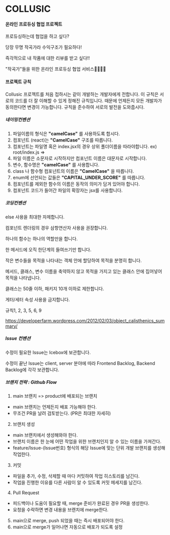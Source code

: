 # COLLUSIC

#### 온라인 프로듀싱 협업 프로젝트

프로듀싱하는데 협업을 하고 싶다?

당장 무명 작곡가라 수익구조가 필요하다!

즉각적으로 내 작품에 대한 리뷰를 받고 싶다!!

"작곡가"들을 위한 온라인 프로듀싱 협업 서비스🎤🎶🎸🎹



#### 프로젝트 규칙

Collusic 프로젝트를 처음 접하시는 같이 개발하는 개발자에게 전합니다. 이 규칙은 서로의 코드를 더 잘 이해할 수 있게 정해진 규칙입니다. 때문에 언제든지 모든 개발자가 동의한다면 변경이 가능합니다. 규칙을 준수하여 서로의 발전을 도와줍시다.

##### 네이밍컨벤션

1. 파일이름의 형식은 **"camelCase"** 를 사용하도록 합시다.
2. 컴포넌트 (react)는 **"CamelCase"** 구조를 따릅니다.
3. 컴포넌트는 파일명 혹은 index.jsx의 경우 상위 폴더이름을 따라야합니다. ex) root/index.js =>
4. 파일 이름은 소문자로 시작하지만 컴포넌트 이름은 대문자로 시작합니다.
5. 변수, 함수명은 **"camelCase"** 를 사용합니다.
6. class 나 함수형 컴포넌트의 이름은 **"CamelCase"** 을 따릅니다.
7. enum에 선언되는 값들은 **"CAPITAL_UNDER_SCORE"** 를 따릅니다.
8. 컴포넌트를 제외한 함수의 이름은 동작의 의미가 담겨 있어야 합니다.
9. 컴포넌트 코드가 들어간 파일의 확장자는 jsx를 사용합니다.



##### 코딩컨벤션

else 사용을 최대한 자제합니다.

컴포넌트 렌더링의 경우 삼항연산자 사용을 권장합니다.

하나의 함수는 하나의 역할만을 합니다.

한 메서드에 오직 한단계의 들여쓰기만 합니다.

작은 변수들을 목적을 나타내는 객체 안에 할당하여 목적을 분명히 합니다.

메서드, 클래스, 변수 이름을 축약하지 않고 목적을 가지고 있는 클래스 안에 집어넣어 목적을 나타냅니다.

클래스는 50줄 이하, 패키지 10개 이하로 제한합니다.

게터/세터 속성 사용을 금지합니다.



규칙1, 2, 3, 5, 6, 9

https://developerfarm.wordpress.com/2012/02/03/object_calisthenics_summary/

##### Issue 컨벤션

수정이 필요한 Issue는 Icebox에 보관합니다.

수정이 끝난 Issue는 client, server 분야에 따라 Frontend Backlog, Backend Backlog에 각각 보관합니다.

##### 브랜치 전략 : Github Flow

1. main 브랜치 => product에 배포되는 브랜치

- main 브랜치는 언제든지 배포 가능해야 한다.
- 무조건 PR을 날려 검토받는다. (PR은 최대한 자세히)

2. 브랜치 생성

- main 브랜치에서 생성해와야 한다.
- 브랜치 이름은 한 눈에 어떤 작업을 위한 브랜치인지 알 수 있는 이름을 가져간다.
- feature/Issue-(Issue번호) 형식의 해당 Issue에 맞는 단위 개발 브랜치를 생성해 작업한다.

3. 커밋

- 파일을 추가, 수정, 삭제할 때 마다 커밋하여 작업 히스토리를 남긴다.
- 작업을 진행한 이유를 다른 사람이 알 수 있도록 커밋 메세지를 남긴다.

4. Pull Request

- 피드백이나 도움이 필요할 때, merge 준비가 완료된 경우 PR을 생성한다.
- 요청을 수락하면 변경 내용을 브랜치에 merge한다.

5. main으로 merge, push 되었을 때는 즉시 배포되어야 한다.
6. main으로 merge가 일어나면 자동으로 배포가 되도록 설정
